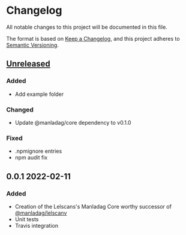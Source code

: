 # Changelog
All notable changes to this project will be documented in this file.

The format is based on [Keep a Changelog](https://keepachangelog.com/en/1.0.0/),
and this project adheres to [Semantic Versioning](https://semver.org/spec/v2.0.0.html).

## [Unreleased]

### Added
- Add example folder

### Changed
- Update @manladag/core dependency to v0.1.0

### Fixed
- .npmignore entries
- npm audit fix

## 0.0.1 2022-02-11

### Added
- Creation of the Lelscans's Manladag Core worthy successor of [@manladag/lelscanv](https://github.com/Zepoze/manladag-lelscanv)
- Unit tests 
- Travis integration

[Unreleased]: https://github.com/Zepoze/manladag-core-lelscan/compare/v0.0.1...HEAD
